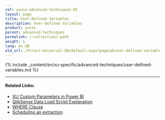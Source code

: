 ```yaml
---
ref: yunio-advanced-techniques-01
layout: page
title: User-Defined Variables
description: User-Defined Variables
product: yunio
parent: advanced-techniques
permalink: /:collection/:path
weight: 1
lang: en_GB
old_url: /Xtract-Universal-EN/default.aspx?pageid=user-defined-variables
---
```

{% include _content/en/xu-specific/advanced-techniques/user-defined-variables.md %}

****
#### Related Links:
- [XU Custom Parameters in Power BI](../destinations/Power-BI-Connector/pbi-xuparameters)
- [QlikSense Data Load Script Explanation](../destinations/qliksense-qlikview/settings-in-qlik-sense#qliksense-data-load-script-explanation)
- [WHERE Clause](../table/where-clause)
- [Scheduling an extraction](../execute-and-automate-extractions/call-via-scheduler)
